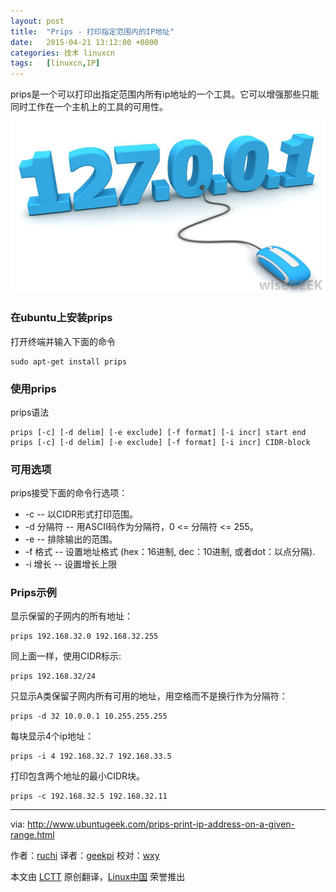 ```yaml
---
layout: post
title:	"Prips - 打印指定范围内的IP地址"
date:	2015-04-21 13:12:00 +0800 
categories:	技术 linuxcn 
tags:	[linuxcn,IP]
---
```



prips是一个可以打印出指定范围内所有ip地址的一个工具。它可以增强那些只能同时工作在一个主机上的工具的可用性。


![](/Asserts/Images/album/201504/20/233142zczi0lo6i4moc3cc.jpg)


### 在ubuntu上安装prips


打开终端并输入下面的命令



```
sudo apt-get install prips

```

### 使用prips


prips语法



```
prips [-c] [-d delim] [-e exclude] [-f format] [-i incr] start end
prips [-c] [-d delim] [-e exclude] [-f format] [-i incr] CIDR-block

```

### 可用选项


prips接受下面的命令行选项：


* -c -- 以CIDR形式打印范围。
* -d 分隔符 -- 用ASCII码作为分隔符，0 <= 分隔符 <= 255。
* -e -- 排除输出的范围。
* -f 格式 -- 设置地址格式 (hex：16进制, dec：10进制, 或者dot：以点分隔).
* -i 增长 -- 设置增长上限


### Prips示例


显示保留的子网内的所有地址：



```
prips 192.168.32.0 192.168.32.255

```

同上面一样，使用CIDR标示:



```
prips 192.168.32/24

```

只显示A类保留子网内所有可用的地址，用空格而不是换行作为分隔符：



```
prips -d 32 10.0.0.1 10.255.255.255

```

每块显示4个ip地址：



```
prips -i 4 192.168.32.7 192.168.33.5

```

打印包含两个地址的最小CIDR块。



```
prips -c 192.168.32.5 192.168.32.11

```



---


via: <http://www.ubuntugeek.com/prips-print-ip-address-on-a-given-range.html>


作者：[ruchi](http://www.ubuntugeek.com/author/ubuntufix) 译者：[geekpi](https://github.com/geekpi) 校对：[wxy](https://github.com/wxy)


本文由 [LCTT](https://github.com/LCTT/TranslateProject) 原创翻译，[Linux中国](http://linux.cn/) 荣誉推出
